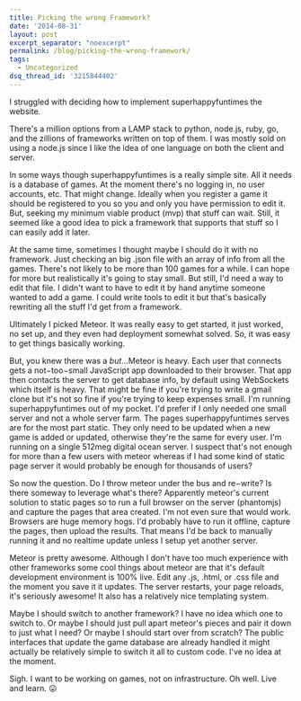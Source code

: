 ```yaml
---
title: Picking the wrong Framework?
date: '2014-08-31'
layout: post
excerpt_separator: "noexcerpt"
permalink: /blog/picking-the-wrong-framework/
tags:
  - Uncategorized
dsq_thread_id: '3215844402'
---
```

I struggled with deciding how to implement superhappyfuntimes the website.

There's a million options from a LAMP stack to python, node.js, ruby, go, and
the zillions of frameworks written on top of them. I was mostly sold on using a
node.js since I like the idea of one language on both the client and server.

In some ways though superhappyfuntimes is a really simple site. All it needs is
a database of games. At the moment there's no logging in, no user accounts,
etc. That might change. Ideally when you register a game it should be
registered to you so you and only you have permission to edit it. But, seeking
my minimum viable product (mvp) that stuff can wait. Still, it seemed like a
good idea to pick a framework that supports that stuff so I can easily add it
later.

At the same time, sometimes I thought maybe I should do it with no framework.
Just checking an big .json file with an array of info from all the games.
There's not likely to be more than 100 games for a while. I can hope for more
but realistically it's going to stay small. But still, I'd need a way to edit
that file. I didn't want to have to edit it by hand anytime someone wanted to
add a game. I could write tools to edit it but that's basically rewriting all
the stuff I'd get from a framework.

Ultimately I picked Meteor. It was really easy to get started, it just worked,
no set up, and they even had deployment somewhat solved. So, it was easy to get
things basically working.

But, you knew there was a <em>but</em>...Meteor is heavy. Each user that connects gets a not&minus;too&minus;small
JavaScript app downloaded to their browser. That app then contacts the server
to get database info, by default using WebSockets which itself is heavy. That
might be fine if you're trying to write a gmail clone but it's not so fine if
you're trying to keep expenses small. I'm running superhappyfuntimes out of my
pocket. I'd prefer if I only needed one small server and not a whole server
farm. The pages superhappyfuntimes serves are for the most part static. They
only need to be updated when a new game is added or updated, otherwise they're
the same for every user. I'm running on a single 512meg digital ocean server. I
suspect that's not enough for more than a few users with meteor whereas if I
had some kind of static page server it would probably be enough for thousands
of users?

So now the question. Do I throw meteor under the bus and re&minus;write? Is
there someway to leverage what's there? Apparently meteor's current solution to
static pages so to run a full browser on the server (phantomjs) and capture the
pages that area created. I'm not even sure that would work. Browsers are huge
memory hogs. I'd probably have to run it offline, capture the pages, then
upload the results. That means I'd be back to manually running it and no
realtime update unless I setup yet another server.

Meteor is pretty awesome. Although I don't have too much experience with other
frameworks some cool things about meteor are that it's default development
environment is 100% live. Edit any .js, .html, or .css file and the moment you
save it it updates. The server restarts, your page reloads, it's seriously
awesome! It also has a relatively nice templating system.

Maybe I should switch to another framework? I have no idea which one to switch
to. Or maybe I should just pull apart meteor's pieces and pair it down to just
what I need? Or maybe I should start over from scratch? The public interfaces
that update the game database are already handled it might actually be
relatively simple to switch it all to custom code. I've no idea at the moment.

Sigh. I want to be working on games, not on infrastructure. Oh well. Live and
learn. &#128539;